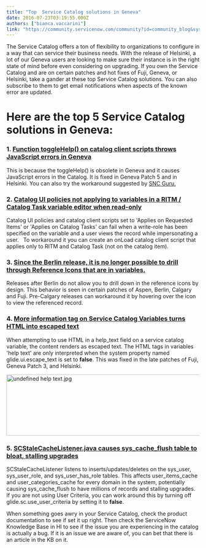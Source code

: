 ```yaml
---
title: "Top  Service Catalog solutions in Geneva"
date: 2016-07-23T03:19:55.000Z
authors: ["bianca.vaccarini"]
link: "https://community.servicenow.com/community?id=community_blog&sys_id=12dce665dbd0dbc01dcaf3231f9619f0"
---
```

<p>The Service Catalog offers a ton of flexibility to organizations to configure in a way that can service their business needs. With the release of Helsinki, a lot of our Geneva users are looking to make sure their instance is in the right state of mind before even considering on upgrading. If you own the Service Catalog and are on certain patches and hot fixes of Fuji, Geneva, or Helsinki, take a gander at these top Service Catalog solutions. You can also subscribe to them to get email notifications when aspects of the known error are updated.</p><p></p><h1>Here are the top 5 Service Catalog solutions in Geneva:</h1><p></p><h3>1. <a title="i.service-now.com/kb_view.do?sysparm_article=KB0563990" href="https://hi.service-now.com/kb_view.do?sysparm_article=KB0563990">Function toggleHelp() on catalog client scripts throws JavaScript errors in Geneva</a></h3><p>This is because the toggleHelp() is obsolete in Geneva and it causes JavaScript errors in the Catalog. It is fixed in Geneva Patch 5 and in Helsinki. You can also try the workaround suggested by <a title="w.servicenowguru.com/scripting/client-scripts-scripting/showhide-service-catalog-variable-help-text/" href="http://www.servicenowguru.com/scripting/client-scripts-scripting/showhide-service-catalog-variable-help-text/">SNC Guru.</a></p><p></p><h3>2. <a title="i.service-now.com/kb_view.do?sysparm_article=KB0594575" href="https://hi.service-now.com/kb_view.do?sysparm_article=KB0594575">Catalog UI policies not applying to variables in a RITM / Catalog Task variable editor when read-only</a></h3><p>Catalog UI policies and catalog client scripts set to 'Applies on Requested Items' or 'Applies on Catalog Tasks' can fail when a write-role has been specified on the variable and a user views the record while impersonating a user.   To workaround it you can create an onLoad catalog client script that applies only to RITM and Catalog Task (not on the catalog item).</p><p></p><h3>3. <a title="i.service-now.com/kb_view.do?sysparm_article=KB0563711" href="https://hi.service-now.com/kb_view.do?sysparm_article=KB0563711">Since the Berlin release, it is no longer possible to drill through Reference Icons that are in variables.</a></h3><p>Releases after Berlin do not allow you to drill down in the reference icons by design. This behavior is seen in certain patches of Aspen, Berlin, Calgary and Fuji. Pre-Calgary releases can workaround it by hovering over the icon to view the referenced record.</p><p></p><h3>4. <a title="i.service-now.com/kb_view.do?sysparm_article=KB0562895" href="https://hi.service-now.com/kb_view.do?sysparm_article=KB0562895">More information tag on Service Catalog Variables turns HTML into escaped text</a></h3><p>When attempting to use HTML in a help_text field on a service catalog variable, the content renders as escaped text. The HTML tags in variables 'help text' are only interpreted when the system property named glide.ui.escape_text is set to <strong>false</strong>. This was fixed in the late patches of Fuji, Geneva Patch 3, and Helsinki.</p><p><img   alt="undefined help text.jpg" class="image-1 jive-image" src="8a0e2bfddb981fc068c1fb651f9619dd.iix" style="width: 620px; height: 159px; display: block; margin-left: auto; margin-right: auto;"/></p><p></p><h3>5. <a title="i.service-now.com/kb_view.do?sysparm_article=KB0584845" href="https://hi.service-now.com/kb_view.do?sysparm_article=KB0584845">SCStaleCacheListener.java causes sys_cache_flush table to bloat, stalling upgrades</a></h3><p>SCStaleCacheListener listens to inserts/updates/deletes on the sys_user, sys_user_role, and sys_user_has_role tables. This affects user_items_cache and user_categories_cache for every domain in the system, potentially causing sys_cache_flush to have millions of records and stalling upgrades. If you are not using User Criteria, you can work around this by turning off glide.sc.use_user_criteria by setting it to <strong>false</strong>.</p><p></p><p>When something goes awry in your Service Catalog, check the product documentation to see if set it up right. Then check the ServiceNow Knowledge Base in HI to see if the issue you are experiencing in the catalog is actually a bug. If it is an issue we are aware of, you can bet that there is an article in the KB on it.</p>